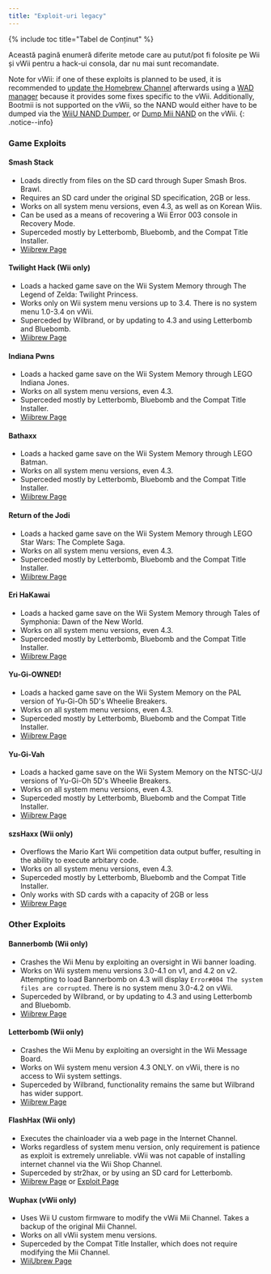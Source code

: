 ```yaml
---
title: "Exploit-uri legacy"
---
```


{% include toc title="Tabel de Conținut" %}

Această pagină enumeră diferite metode care au putut/pot fi folosite pe Wii și vWii pentru a hack-ui consola, dar nu mai sunt  recomandate.

Note for vWii: if one of these exploits is planned to be used, it is recommended to [update the Homebrew Channel](https://github.com/FIX94/hbc/releases/tag/1.1.4-1) afterwards using a [WAD manager](yawmme) because it provides some fixes specific to the vWii.  Additionally, Bootmii is not supported on the vWii, so the NAND would either have to be dumped via the [WiiU NAND Dumper](wiiu-nand-dumper), or [Dump Mii NAND](https://oscwii.org/library/app/DmpMiNND) on the vWii.
{: .notice--info}

### Game Exploits

#### Smash Stack

+ Loads directly from files on the SD card through Super Smash Bros. Brawl.
+ Requires an SD card under the original SD specification, 2GB or less.
+ Works on all system menu versions, even 4.3, as well as on Korean Wiis.
+ Can be used as a means of recovering a Wii Error 003 console in Recovery Mode.
+ Superceded mostly by Letterbomb, Bluebomb, and the Compat Title Installer.
+ [Wiibrew Page](https://wiibrew.org/wiki/Smash_Stack)

#### Twilight Hack (Wii only)

+ Loads a hacked game save on the Wii System Memory through The Legend of Zelda: Twilight Princess.
+ Works only on Wii system menu versions up to 3.4. There is no system menu 1.0-3.4 on vWii.
+ Superceded by Wilbrand, or by updating to 4.3 and using Letterbomb and Bluebomb.
+ [Wiibrew Page](https://wiibrew.org/wiki/Twilight_Hack)

#### Indiana Pwns

+ Loads a hacked game save on the Wii System Memory through LEGO Indiana Jones.
+ Works on all system menu versions, even 4.3.
+ Superceded mostly by Letterbomb, Bluebomb and the Compat Title Installer.
+ [Wiibrew Page](https://wiibrew.org/wiki/Indiana_Pwns)

#### Bathaxx

+ Loads a hacked game save on the Wii System Memory through LEGO Batman.
+ Works on all system menu versions, even 4.3.
+ Superceded mostly by Letterbomb, Bluebomb and the Compat Title Installer.
+ [Wiibrew Page](https://wiibrew.org/wiki/Bathaxx)

#### Return of the Jodi

+ Loads a hacked game save on the Wii System Memory through LEGO Star Wars: The Complete Saga.
+ Works on all system menu versions, even 4.3.
+ Superceded mostly by Letterbomb, Bluebomb and the Compat Title Installer.
+ [Wiibrew Page](https://wiibrew.org/wiki/Return_of_the_Jodi)

#### Eri HaKawai

+ Loads a hacked game save on the Wii System Memory through Tales of Symphonia: Dawn of the New World.
+ Works on all system menu versions, even 4.3.
+ Superceded mostly by Letterbomb, Bluebomb and the Compat Title Installer.
+ [Wiibrew Page](https://wiibrew.org/wiki/Eri_HaKawai)

#### Yu-Gi-OWNED!

+ Loads a hacked game save on the Wii System Memory on the PAL version of Yu-Gi-Oh 5D's Wheelie Breakers.
+ Works on all system menu versions, even 4.3.
+ Superceded mostly by Letterbomb, Bluebomb and the Compat Title Installer.
+ [Wiibrew Page](https://wiibrew.org/wiki/Yu-Gi-OWNED!)

#### Yu-Gi-Vah

+ Loads a hacked game save on the Wii System Memory on the NTSC-U/J versions of Yu-Gi-Oh 5D's Wheelie Breakers.
+ Works on all system menu versions, even 4.3.
+ Superceded mostly by Letterbomb, Bluebomb and the Compat Title Installer.
+ [Wiibrew Page](https://wiibrew.org/wiki/Yu-Gi-Vah)

#### szsHaxx (Wii only)

+ Overflows the Mario Kart Wii competition data output buffer, resulting in the ability to execute arbitary code.
+ Works on all system menu versions, even 4.3.
+ Superceded mostly by Letterbomb, Bluebomb and the Compat Title Installer.
+ Only works with SD cards with a capacity of 2GB or less
+ [Wiibrew Page](https://wiibrew.org/wiki/SzsHaxx)

### Other Exploits

#### Bannerbomb (Wii only)

+ Crashes the Wii Menu by exploiting an oversight in Wii banner loading.
+ Works on Wii system menu versions 3.0-4.1 on v1, and 4.2 on v2. Attempting to load Bannerbomb on 4.3 will display `Error#004 The system files are corrupted`. There is no system menu 3.0-4.2 on vWii.
+ Superceded by Wilbrand, or by updating to 4.3 and using Letterbomb and Bluebomb.
+ [Wiibrew Page](https://wiibrew.org/wiki/Bannerbomb)

#### Letterbomb (Wii only)

+ Crashes the Wii Menu by exploiting an oversight in the Wii Message Board.
+ Works on Wii system menu version 4.3 ONLY. on vWii, there is no access to Wii system settings.
+ Superceded by Wilbrand, functionality remains the same but Wilbrand has wider support.
+ [Wiibrew Page](https://wiibrew.org/wiki/LetterBomb)

#### FlashHax (Wii only)

+ Executes the chainloader via a web page in the Internet Channel.
+ Works regardless of system menu version, only requirement is patience as exploit is extremely unreliable. vWii was not capable of installing internet channel via the Wii Shop Channel.
+ Superceded by str2hax, or by using an SD card for Letterbomb.
+ [Wiibrew Page](https://wiibrew.org/wiki/FlashHax) or [Exploit Page](flashhax)

#### Wuphax (vWii only)

+ Uses Wii U custom firmware to modify the vWii Mii Channel. Takes a backup of the original Mii Channel.
+ Works on all vWii system menu versions.
+ Superceded by the Compat Title Installer, which does not require modifying the Mii Channel.
+ [WiiUbrew Page](https://wiiubrew.org/wiki/Wuphax)

